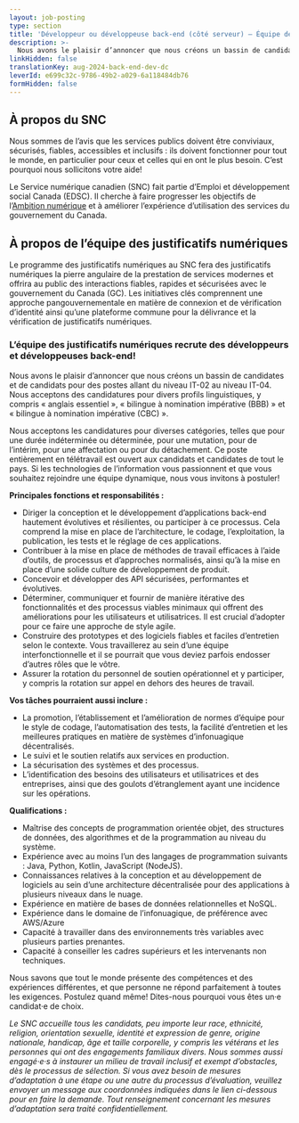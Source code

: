 ```yaml
---
layout: job-posting
type: section
title: 'Développeur ou développeuse back-end (côté serveur) — Équipe des justificatifs numériques'
description: >-
  Nous avons le plaisir d’annoncer que nous créons un bassin de candidates et de candidats pour des postes allant du niveau IT-02 au niveau IT-04. Nous acceptons des candidatures pour divers profils linguistiques, y compris « anglais essentiel », « bilingue à nomination impérative (BBB) » et « bilingue à nomination impérative (CBC) ».
linkHidden: false
translationKey: aug-2024-back-end-dev-dc
leverId: e699c32c-9786-49b2-a029-6a118484db76
formHidden: false
---
```


## À propos du SNC 
Nous sommes de l’avis que les services publics doivent être conviviaux, sécurisés, fiables, accessibles et inclusifs : ils doivent fonctionner pour tout le monde, en particulier pour ceux et celles qui en ont le plus besoin. C’est pourquoi nous sollicitons votre aide!

Le Service numérique canadien (SNC) fait partie d’Emploi et développement social Canada (EDSC). Il cherche à faire progresser les objectifs de l’[Ambition numérique](https://www.canada.ca/fr/gouvernement/systeme/gouvernement-numerique/plans-strategiques-operations-numeriques-gouvernement-canada/ambition-numerique-canada.html) et à améliorer l’expérience d’utilisation des services du gouvernement du Canada.

## À propos de l’équipe des justificatifs numériques

Le programme des justificatifs numériques au SNC fera des justificatifs numériques la pierre angulaire de la prestation de services modernes et offrira au public des interactions fiables, rapides et sécurisées avec le gouvernement du Canada (GC). Les initiatives clés comprennent une approche pangouvernementale en matière de connexion et de vérification d’identité ainsi qu’une plateforme commune pour la délivrance et la vérification de justificatifs numériques. 

### **L’équipe des justificatifs numériques recrute des développeurs et développeuses back-end!**

Nous avons le plaisir d’annoncer que nous créons un bassin de candidates et de candidats pour des postes allant du niveau IT-02 au niveau IT-04. Nous acceptons des candidatures pour divers profils linguistiques, y compris « anglais essentiel », « bilingue à nomination impérative (BBB) » et « bilingue à nomination impérative (CBC) ». 

Nous acceptons les candidatures pour diverses catégories, telles que pour une durée indéterminée ou déterminée, pour une mutation, pour de l’intérim, pour une affectation ou pour du détachement. Ce poste entièrement en télétravail est ouvert aux candidats et candidates de tout le pays. Si les technologies de l’information vous passionnent et que vous souhaitez rejoindre une équipe dynamique, nous vous invitons à postuler!

**Principales fonctions et responsabilités :**

- Diriger la conception et le développement d’applications back-end hautement évolutives et résilientes, ou participer à ce processus. Cela comprend la mise en place de l’architecture, le codage, l’exploitation, la publication, les tests et le réglage de ces applications. 
- Contribuer à la mise en place de méthodes de travail efficaces à l’aide d’outils, de processus et d’approches normalisés, ainsi qu’à la mise en place d’une solide culture de développement de produit.
- Concevoir et développer des API sécurisées, performantes et évolutives. 
- Déterminer, communiquer et fournir de manière itérative des fonctionnalités et des processus viables minimaux qui offrent des améliorations pour les utilisateurs et utilisatrices. Il est crucial d’adopter pour ce faire une approche de style agile.  
- Construire des prototypes et des logiciels fiables et faciles d’entretien selon le contexte. Vous travaillerez au sein d’une équipe interfonctionnelle et il se pourrait que vous deviez parfois endosser d’autres rôles que le vôtre.  
- Assurer la rotation du personnel de soutien opérationnel et y participer, y compris la rotation sur appel en dehors des heures de travail. 

**Vos tâches pourraient aussi inclure :**

- La promotion, l’établissement et l’amélioration de normes d’équipe pour le style de codage, l’automatisation des tests, la facilité d’entretien et les meilleures pratiques en matière de systèmes d’infonuagique décentralisés.
- Le suivi et le soutien relatifs aux services en production.   
- La sécurisation des systèmes et des processus.  
- L’identification des besoins des utilisateurs et utilisatrices et des entreprises, ainsi que des goulots d’étranglement ayant une incidence sur les opérations.  

**Qualifications :**

- Maîtrise des concepts de programmation orientée objet, des structures de données, des algorithmes et de la programmation au niveau du système. 
- Expérience avec au moins l’un des langages de programmation suivants : Java, Python, Kotlin, JavaScript (NodeJS).  
- Connaissances relatives à la conception et au développement de logiciels au sein d’une architecture décentralisée pour des applications à plusieurs niveaux dans le nuage. 
- Expérience en matière de bases de données relationnelles et NoSQL. 
- Expérience dans le domaine de l’infonuagique, de préférence avec AWS/Azure  
- Capacité à travailler dans des environnements très variables avec plusieurs parties prenantes.  
- Capacité à conseiller les cadres supérieurs et les intervenants non techniques.  

Nous savons que tout le monde présente des compétences et des expériences différentes, et que personne ne répond parfaitement à toutes les exigences. Postulez quand même! Dites-nous pourquoi vous êtes un·e candidat·e de choix.


*Le SNC accueille tous les candidats, peu importe leur race, ethnicité, religion, orientation sexuelle, identité et expression de genre, origine nationale, handicap, âge et taille corporelle, y compris les vétérans et les personnes qui ont des engagements familiaux divers. Nous sommes aussi engagé·e·s à instaurer un milieu de travail inclusif et exempt d’obstacles, dès le processus de sélection. Si vous avez besoin de mesures d’adaptation à une étape ou une autre du processus d’évaluation, veuillez envoyer un message aux coordonnées indiquées dans le lien ci-dessous pour en faire la demande. Tout renseignement concernant les mesures d’adaptation sera traité confidentiellement.*
